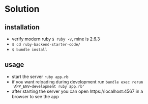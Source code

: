 # Solution

## installation

* verify modern ruby `$ ruby -v`, mine is 2.6.3
* `$ cd ruby-backend-starter-code/`
* `$ bundle install`

## usage

* start the server `ruby app.rb`
* if you want reloading during development run `bundle exec rerun 'APP_ENV=development ruby app.rb'`
* after starting the server you can open https://localhost:4567 in a browser to see the app
